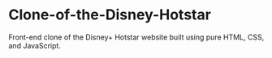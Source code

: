 # Clone-of-the-Disney-Hotstar
Front-end clone of the Disney+ Hotstar website built using pure HTML, CSS, and JavaScript.

